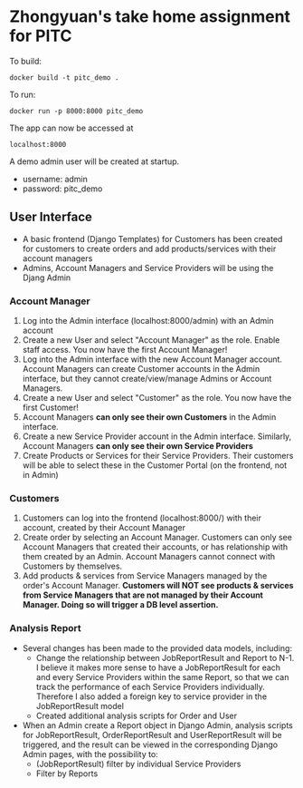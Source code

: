 # Zhongyuan's take home assignment for PITC

To build:

`docker build -t pitc_demo .`

To run:

`docker run -p 8000:8000 pitc_demo`

The app can now be accessed at

`localhost:8000`

A demo admin user will be created at startup.
- username: admin
- password: pitc_demo

## User Interface
- A basic frontend (Django Templates) for Customers has been created for customers to create orders and add products/services with their account managers
- Admins, Account Managers and Service Providers will be using the Djang Admin

### Account Manager
1. Log into the Admin interface (localhost:8000/admin) with an Admin account
2. Create a new User and select "Account Manager" as the role. Enable staff access. You now have the first Account Manager!
3. Log into the Admin interface with the new Account Manager account. Account Managers can create Customer accounts in the Admin interface, but they cannot create/view/manage Admins or Account Managers.
4. Create a new User and select "Customer" as the role. You now have the first Customer!
5. Account Managers **can only see their own Customers** in the Admin interface.
6. Create a new Service Provider account in the Admin interface. Similarly, Account Managers **can only see their own Service Providers**
7. Create Products or Services for their Service Providers. Their customers will be able to select these in the Customer Portal (on the frontend, not in Admin)

### Customers
1. Customers can log into the frontend (localhost:8000/) with their account, created by their Account Manager
2. Create order by selecting an Account Manager. Customers can only see Account Managers that created their accounts, or has relationship with them created by an Admin. Account Managers cannot connect with Customers by themselves.
3. Add products & services from Service Managers managed by the order's Account Manager. **Customers will NOT see products & services from Service Managers that are not managed by their Account Manager. Doing so will trigger a DB level assertion.**

### Analysis Report
- Several changes has been made to the provided data models, including:
    - Change the relationship between JobReportResult and Report to N-1. I believe it makes more sense to have a JobReportResult for each and every Service Providers within the same Report, so that we can track the performance of each Service Providers individually. Therefore I also added a foreign key to service provider in the JobReportResult model
    - Created additional analysis scripts for Order and User
- When an Admin create a Report object in Django Admin, analysis scripts for JobReportResult, OrderReportResult and UserReportResult will be triggered, and the result can be viewed in the corresponding Django Admin pages, with the possibility to:
    - (JobReportResult) filter by individual Service Providers
    - Filter by Reports

